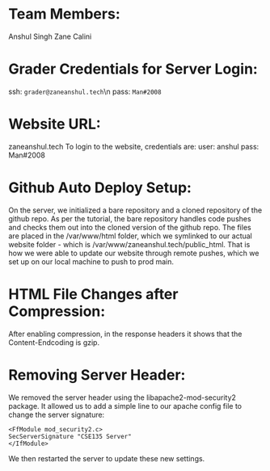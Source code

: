 # Team Members:
Anshul Singh
Zane Calini

# Grader Credentials for Server Login:
ssh: `grader@zaneanshul.tech`\n
pass: `Man#2008`

# Website URL:
zaneanshul.tech
To login to the website, credentials are:
user: anshul
pass: Man#2008

# Github Auto Deploy Setup:
On the server, we initialized a bare repository and a cloned repository of the github repo. As per the tutorial, the bare repository handles code pushes and checks them out into the cloned version of the github repo. The files are placed in the /var/www/html folder, which we symlinked to our actual website folder - which is /var/www/zaneanshul.tech/public_html. That is how we were able to update our website through remote pushes, which we set up on our local machine to push to prod main.

# HTML File Changes after Compression:
After enabling compression, in the response headers it shows that the Content-Endcoding is gzip.

# Removing Server Header:
We removed the server header using the libapache2-mod-security2 package. It allowed us to add a simple line to our apache config file to change the server signature:
```
<FfModule mod_security2.c>
SecServerSignature "CSE135 Server"
</IfModule>
```
We then restarted the server to update these new settings.
